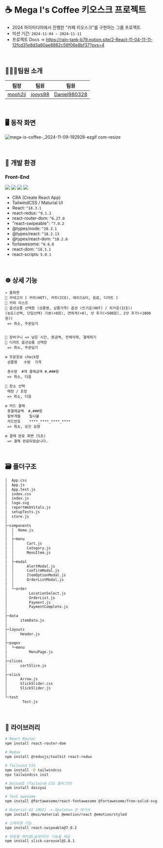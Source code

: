 # ☕️ Mega I's Coffee 키오스크 프로젝트
- 2024 하이미디어에서 진행한 "카페 키오스크"를 구현하는 그룹 프로젝트 
- 미션 기간: `2024-11-04 ~ 2024-11-11`
- 프로젝트 Docs -> https://rain-tank-b79.notion.site/2-React-11-04-11-11-12fcd31e8d3a80ae8882c56f06e8bf37?pvs=4

<br />

## 🧑🏻‍💻팀원 소개
| 팀장 | 팀원 | 팀원 |
|------|------|------|
| [mooh2jj](https://github.com/mooh2jj) | [jooys98](https://github.com/jooys98) | [Daniel980328](https://github.com/Daniel980328) |


<br>

## 🖥️ 동작 화면

![mega-is-coffee-_2024-11-09-192928-ezgif com-resize](https://github.com/user-attachments/assets/df3a3d40-9ecb-4f3a-aa05-393f5f933b8e)



<br>

## 🔧️ 개발 환경
### Front-End

![](https://img.shields.io/badge/-ReactJs-61DAFB?logo=react&logoColor=white&style=flat)
![](https://img.shields.io/badge/css-1572B6?style=for-the-badge&logo=css3&logoColor=white&style=flat)
![](https://camo.githubusercontent.com/a91f29fbfde227665b0cd5a447c0b035180e8a285bfef1ec8d91c8ba80fcaa20/68747470733a2f2f696d672e736869656c64732e696f2f62616467652f547970657363726970742d3331373843363f7374796c653d666c6174266c6f676f3d54797065536372697074266c6f676f436f6c6f723d7768697465)
![](https://camo.githubusercontent.com/e3883202fdd9cb44fd6a62f35730342d5cd477c3d76a2140aa38aa87eac6b224/68747470733a2f2f696d672e736869656c64732e696f2f62616467652f2d56697375616c25323053747564696f253230436f64652d3030374143433f7374796c653d666c6174266c6f676f3d56697375616c25323053747564696f253230436f6465266c6f676f436f6c6f723d7768697465)

- CRA (Create React App)
- TailwindCSS / Maturial UI
- React: `^18.3.1`
- react-redux: `^9.1.2`
- react-router-dom: `^6.27.0`
- "react-swipeable": `^7.0.2`
- @types/node: `^20.3.1`
- @types/react: `^18.2.13`
- @types/react-dom: `^18.2.6`
- fortawesome: `^6.6.0`
- react-dom: `^18.3.1`
- react-scripts: `5.0.1`


<br>

## ☸️ 상세 기능

```
✳️ 홈화면
🌟 카테고리 [ 커피(HOT), 커피(ICE), 에이드&티, 음료, 디저트 ]
🌟 커피 리스트
🌟 옵션상품 선택창 (상품명, 상품가격) 옵션 (뜨거운(HOT) / 차가운(ICE)) 
(농도(선택, 단일선택) 기본(+0원), 연하게(+0), 샷 추가(+500원), 2샷 추가(+1000원)) 
 => 취소, 주문담기
 

🌟 장바구니 => 남은 시간, 총금액, 전체삭제, 결제하기
🌟 디저트 옵션상품 선택창
 => 취소, 주문담기
 
⚙️ 주문정보 check창
 상품명   수량  가격
 
 총수량  #개 결제금액 #,###원
 => 취소, 다음
 
🌟 장소 선택
 매장 / 포장
 => 취소, 다음
 
⚙️ 카드 결제
 총결제금액  #,###원
 할부개월    일시불
 카드번호    ****_****_****_****
 => 취소, 승인 요청
 
⚙️ 결제 완료 화면 (5초)
 => 결제 완료되었습니다.
```

<br>

## 🗃️ 폴더구조

```bash
│  App.css
│  App.js
│  App.test.js
│  index.css
│  index.js
│  logo.svg
│  reportWebVitals.js
│  setupTests.js
│  store.js
│
├─components
│  │  Home.js
│  │
│  ├─menu
│  │      Cart.js
│  │      Category.js
│  │      MenuItem.js
│  │      
│  ├─modal
│  │      AlertModal.js
│  │      ConfirmModal.js
│  │      ItemOptionModal.js
│  │      OrderListModal.js
│  │
│  └─order
│          LocationSelect.js
│          OrderList.js
│          Payment.js
│          PaymentComplete.js
│
├─data
│      itemData.js
│
├─layouts
│      Header.js
│
├─pages
│  └─menu
│          MenuPage.js
│
├─slices
│      cartSlice.js
│
├─slick
│      Arrow.js
│      SlickSlider.css
│      SlickSlider.js
│
└─test
        Test.js
```

<br>

## 📕 라이브러리

```bash
# React Router
npm install react-router-dom

# Redux
npm install @reduxjs/toolkit react-redux

# Tailwind CSS
npm install -D tailwindcss
npx tailwindcss init

# DaisyUI (Tailwind CSS 플러그인)
npm install daisyui

# font awesome 
npm install @fortawesome/react-fontawesome @fortawesome/free-solid-svg-icons @fortawesome/fontawesome-svg-core

# Material-UI (MUI) -> Skeleton 은 여기서
npm install @mui/material @emotion/react @emotion/styled

# 스와이핑 기능
npm install react-swipeable@7.0.2

# 반응형 캐러셀(슬라이더) 기능을 제공
npm install slick-carousel@1.8.1
```

